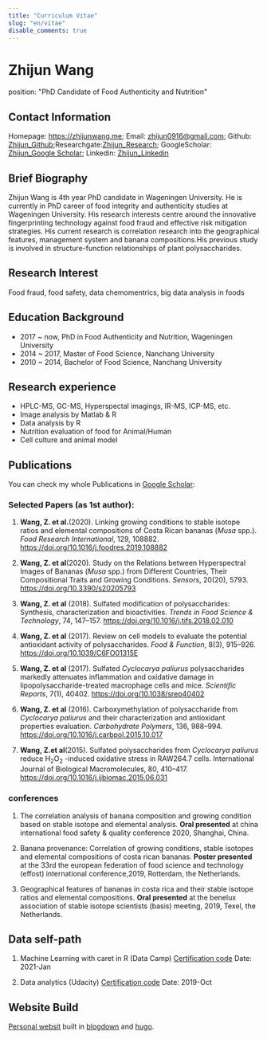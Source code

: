 ```yaml
---
title: "Curriculum Vitae"
slug: "en/vitae"
disable_comments: true
---
```

# Zhijun Wang

position: "PhD Candidate of Food Authenticity and Nutrition"

## Contact Information

Homepage: <https://zhijunwang.me>; Email: zhijun0916@gmail.com;
Github: [Zhijun_Github](https://github.com/ZhijunWang1991);Researchgate:[Zhijun_Research](https://www.researchgate.net/profile/Zhijun-Wang-18);
GoogleScholar: [Zhijun_Google Scholar](https://scholar.google.com/citations?user=9kfqtMwAAAAJ&hl=en); Linkedin: [Zhijun_Linkedin](https://www.linkedin.com/in/zhijunwang1991/)

## Brief Biography

Zhijun Wang is 4th year PhD candidate in Wageningen University. 
He is currently in PhD career of food integrity and authenticity studies at Wageningen University. His research interests centre around the innovative fingerprinting technology against food fraud and effective risk mitigation strategies. His current research is correlation research into the geographical features, management system and banana compositions.His previous study is involved in structure-function relationships of plant polysaccharides.

## Research Interest

Food fraud, food safety, data chemomentrics, big data analysis in foods

## Education Background

- 2017 ~ now, PhD in Food Authenticity and Nutrition, Wageningen University
- 2014 ~ 2017, Master of Food Science, Nanchang University
- 2010 ~ 2014, Bachelor of Food Science, Nanchang University

## Research experience

- HPLC-MS, GC-MS, Hyperspectal imagings, IR-MS, ICP-MS, etc.
- Image analysis by Matlab & R
- Data analysis by R
- Nutrition evaluation of food for Animal/Human
- Cell culture and animal model

## Publications

You can check my whole Publications in [Google Scholar](https://scholar.google.com/citations?user=9kfqtMwAAAAJ&hl=en):

### Selected Papers (as 1st author):

1.  **Wang, Z. et al.**(2020). Linking growing conditions to stable isotope ratios and elemental compositions of Costa Rican bananas (*Musa* spp.). *Food Research International*, 129, 108882. https://doi.org/10.1016/j.foodres.2019.108882

2.  **Wang, Z. et al**(2020). Study on the Relations between Hyperspectral Images of Bananas (*Musa* spp.) from Different Countries, Their Compositional Traits and Growing Conditions. *Sensors*, 20(20), 5793. https://doi.org/10.3390/s20205793

3.  **Wang, Z. et al** (2018). Sulfated modification of polysaccharides: Synthesis, characterization and bioactivities. *Trends in Food Science & Technology*, 74, 147–157. https://doi.org/10.1016/j.tifs.2018.02.010

4.  **Wang, Z. et al** (2017). Review on cell models to evaluate the potential antioxidant activity of polysaccharides. *Food & Function*, 8(3), 915–926. https://doi.org/10.1039/C6FO01315E

5.  **Wang, Z. et al** (2017). Sulfated *Cyclocarya paliurus* polysaccharides markedly attenuates inflammation and oxidative damage in lipopolysaccharide-treated macrophage cells and mice. *Scientific Reports*, 7(1), 40402. https://doi.org/10.1038/srep40402

6.  **Wang, Z. et al** (2016). Carboxymethylation of polysaccharide from *Cyclocarya paliurus* and their characterization and antioxidant properties evaluation. *Carbohydrate Polymers*, 136, 988–994. https://doi.org/10.1016/j.carbpol.2015.10.017

7.  **Wang, Z.et al**(2015). Sulfated polysaccharides from *Cyclocarya paliurus* reduce H<sub>2</sub>O<sub>2</sub> -induced oxidative stress in RAW264.7 cells. International Journal of Biological Macromolecules, 80, 410–417. https://doi.org/10.1016/j.ijbiomac.2015.06.031

### conferences

1. The correlation analysis of banana composition and growing condition based on stable isotope and elemental analysis. **Oral presented** at china international food safety & quality conference 2020, Shanghai, China.

2. Banana provenance: Correlation of growing conditions, stable isotopes and elemental compositions of costa rican bananas. **Poster presented** at the 33rd the european federation of food science and technology (effost) international conference,2019, Rotterdam, the Netherlands.

3. Geographical features of bananas in costa rica and their stable isotope ratios and elemental compositions. **Oral presented** at the benelux association of stable isotope scientists (basis) meeting, 2019, Texel, the Netherlands.

## Data self-path

1. Machine Learning with caret in R (Data Camp) [Certification code](Code#17,521,223)
   Date: 2021-Jan
   
2. Data analytics (Udacity) [Certification code](https://confirm.udacity.com/H9LHJ5Q7)
   Date: 2019-Oct
   
## Website Build

[Personal websit](https://zhijunwang.me) built in [blogdown](https://github.com/rstudio/blogdown) and [hugo](https://gohugo.io/).
